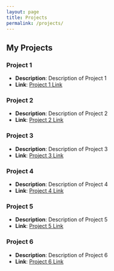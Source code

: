```yaml
---
layout: page
title: Projects
permalink: /projects/
---
```


## My Projects

### Project 1
- **Description**: Description of Project 1
- **Link**: [Project 1 Link](https://project1.example.com)

### Project 2
- **Description**: Description of Project 2
- **Link**: [Project 2 Link](https://project2.example.com)

### Project 3
- **Description**: Description of Project 3
- **Link**: [Project 3 Link](https://project3.example.com)

### Project 4
- **Description**: Description of Project 4
- **Link**: [Project 4 Link](https://project4.example.com)

### Project 5
- **Description**: Description of Project 5
- **Link**: [Project 5 Link](https://project5.example.com)

### Project 6
- **Description**: Description of Project 6
- **Link**: [Project 6 Link](https://project6.example.com)

<!-- You can add more projects as needed -->

